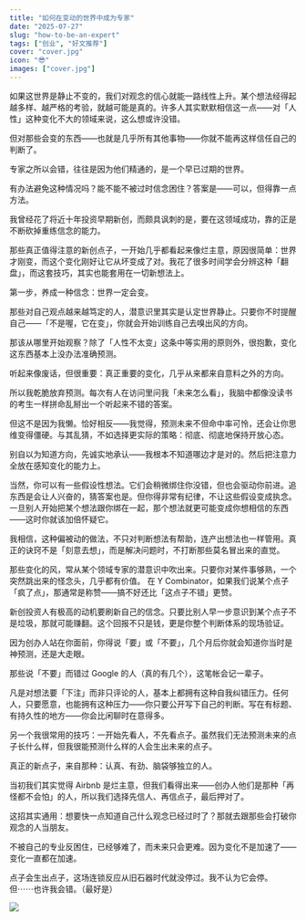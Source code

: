 ```yaml
---
title: "如何在变动的世界中成为专家"
date: "2025-07-27"
slug: "how-to-be-an-expert"
tags: ["创业", "好文推荐"]
cover: "cover.jpg"
icon: "😎"
images: ["cover.jpg"]
---
```

如果这世界是静止不变的，我们对观念的信心就能一路线性上升。某个想法经得起越多样、越严格的考验，就越可能是真的。许多人其实默默相信这一点——对「人性」这种变化不大的领域来说，这么想或许没错。



但对那些会变的东西——也就是几乎所有其他事物——你就不能再这样信任自己的判断了。



专家之所以会错，往往是因为他们精通的，是一个早已过期的世界。



有办法避免这种情况吗？能不能不被过时信念困住？答案是——可以，但得靠一点方法。



我曾经花了将近十年投资早期新创，而颇具讽刺的是，要在这领域成功，靠的正是不断砍掉重练信念的能力。



那些真正值得注意的新创点子，一开始几乎都看起来像烂主意，原因很简单：世界才刚变，而这个变化刚好让它从坏变成了对。我花了很多时间学会分辨这种「翻盘」，而这套技巧，其实也能套用在一切新想法上。



第一步，养成一种信念：世界一定会变。



那些对自己观点越来越笃定的人，潜意识里其实是认定世界静止。只要你不时提醒自己——「不是喔，它在变」，你就会开始训练自己去嗅出风的方向。



那该从哪里开始观察？除了「人性不太变」这条中等实用的原则外，很抱歉，变化这东西基本上没办法准确预测。



听起来像废话，但很重要：真正重要的变化，几乎从来都来自意料之外的方向。



所以我乾脆放弃预测。每次有人在访问里问我「未来怎么看」，我脑中都像没读书的考生一样拼命乱掰出一个听起来不错的答案。



但这不是因为我懒。恰好相反——我觉得，预测未来不但命中率可怜，还会让你思维变得僵硬。与其乱猜，不如选择更实际的策略：彻底、彻底地保持开放心态。



别自以为知道方向，先诚实地承认——我根本不知道哪边才是对的。然后把注意力全放在感知变化的能力上。



当然，你可以有一些假设性想法。它们会稍微绑住你没错，但也会驱动你前进。追东西是会让人兴奋的，猜答案也是。但你得非常有纪律，不让这些假设变成执念。
一旦别人开始把某个想法跟你绑在一起，那个想法就更可能变成你想相信的东西——这时你就该加倍怀疑它。



我相信，这种偏被动的做法，不只对判断想法有帮助，连产出想法也一样管用。真正的诀窍不是「刻意去想」，而是解决问题时，不打断那些莫名冒出来的直觉。



那些变化的风，常从某个领域专家的潜意识中吹出来。只要你对某件事够熟，一个突然跳出来的怪念头，几乎都有价值。
在 Y Combinator，如果我们说某个点子「疯了点」，那通常是称赞——搞不好还比「这点子不错」更赞。



新创投资人有极高的动机要刷新自己的信念。只要比别人早一步意识到某个点子不是垃圾，那就可能赚翻。这个回报不只是钱，更是你整个判断体系的现场验证。



因为创办人站在你面前，你得说「要」或「不要」，几个月后你就会知道你当时是神预测，还是大走眼。



那些说「不要」而错过 Google 的人（真的有几个），这笔帐会记一辈子。



凡是对想法要「下注」而非只评论的人，基本上都拥有这种自我纠错压力。任何人，只要愿意，也能拥有这种压力——你只要公开写下自己的判断。写在有标题、有持久性的地方——你会比闲聊时在意得多。



另一个我很常用的技巧：一开始先看人，不先看点子。虽然我们无法预测未来的点子长什么样，但我很能预测什么样的人会生出未来的点子。



真正的新点子，来自那种：认真、有劲、脑袋够独立的人。



当初我们其实觉得 Airbnb 是烂主意，但我们看得出来——创办人他们是那种「再怪都不会怕」的人，所以我们选择先信人、再信点子，最后押对了。



这招其实通用：想要快一点知道自己什么观念已经过时了？那就去跟那些会打破你观念的人当朋友。



不被自己的专业反困住，已经够难了，而未来只会更难。因为变化不是加速了——变化一直都在加速。



点子会生出点子，这场连锁反应从旧石器时代就没停过。我不认为它会停。
但⋯⋯也许我会错。（最好是）




![](https://prod-files-secure.s3.us-west-2.amazonaws.com/112d0858-5090-4d34-a606-b75eb8d65fd2/46476355-9cf3-4e99-9b7a-3531bc426380/1000202064.png?X-Amz-Algorithm=AWS4-HMAC-SHA256&X-Amz-Content-Sha256=UNSIGNED-PAYLOAD&X-Amz-Credential=ASIAZI2LB4663QZG6IM2%2F20251028%2Fus-west-2%2Fs3%2Faws4_request&X-Amz-Date=20251028T173409Z&X-Amz-Expires=3600&X-Amz-Security-Token=IQoJb3JpZ2luX2VjEAoaCXVzLXdlc3QtMiJGMEQCIBMNQBe5BNg1D4SOLzqmjNDQtRU5kYBtWR4KrcKbEd6zAiAgfqnEw0ys3zFru79Sr0F8csZ5BOjXRbi3hFyyxhVYfCqIBAjC%2F%2F%2F%2F%2F%2F%2F%2F%2F%2F8BEAAaDDYzNzQyMzE4MzgwNSIM5w%2F8n%2BdgpUMHV6dZKtwDGKGqLuqu7BIus8qyDWwkXejKXdz3q%2F37zyKCzIJqHKms6zNDvadipQCT%2FhAltWyEU2fsjw2ok6ECIyDABFIZCoSIqH8KUT8lpYncjggV65A2uh0y40Ao8QgG%2FgK65M5FH4L4gA9KF6kCAi5UIbcpNr%2FzwjyrNwUOj%2Fb77OUf7gEdFeimK0VBLCrs1NaKkQrZt3sXlyZiwC%2BWmPS0P5IQyO4wI2AqnVCHGhj9UZCIiLgU3AFUu5dpk1o8AwNwDEIrjxCocLWpGoQyuMxzmcpFLO4apqeCvgSx4Mx0oCizn8P%2BtdDArzSYjxLuhRYw3ZnFx3n8g8gakl%2FPDs8HYcYWm3o07FsCj%2FAE6chskTnJI9%2FNKx%2BEMdsSXCyF4S7WsEEKhBc4o5DTM0%2FHxs%2FDf%2BmmD8QWeKmHLjjrjiP0BuwKM30LHpDQU1opRKRpSwkZwMNrNc7WBycTfDvo9JGOUxrydkat1fmSkizrL5zH0IzjJRnflKUoXLT%2FzbdnjFg7GCh3pRTbLymGLr0vo926aiIKYU%2F0dzSx1ZYKdxR9RBQXbWPWgqbqQ2Idqmyf5%2B5w85Acq%2FEtgA7l0unqfrxZJsNj0kzg3cnVv124McAjNkrRTBp4puIqEBBDKRGuwcYw%2BfWDyAY6pgFnG3eSjL9eZmTz9GkSu4RfYVXgfDtH%2FG0R7A%2FdmrdETFO%2FxzPV2AuN15%2BzWACgr0rNjPtZVC6IqudUU%2FXUUoYwhxPWlA%2Bs5tc9%2F%2BVjZZ3npC83gSrVqAUeC398S5s3pIQtWYxZOHmlX3aIEL8o0pnL%2BvAu54h8kWnboE6kaxPq7zanFmvUul7NJh8lJ6OoR7HkrPJBMnFjeqqs0uGSPJj64mj7XZ4A&X-Amz-Signature=87d2bb23a619af7d92d454442e772ab6bcc653d1f878fddb014b1bf6138142b6&X-Amz-SignedHeaders=host&x-amz-checksum-mode=ENABLED&x-id=GetObject)

